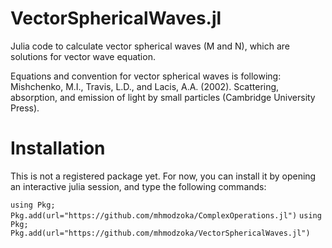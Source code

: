 # VectorSphericalWaves.jl
Julia code to calculate vector spherical waves (M and N), which are solutions for vector wave equation.

Equations and convention for vector spherical waves is following:
Mishchenko, M.I., Travis, L.D., and Lacis, A.A. (2002). Scattering, absorption, and emission of light by small particles (Cambridge University Press).

# Installation
This is not a registered package yet.
For now, you can install it by opening an interactive julia session, and type the following commands:

`using Pkg; Pkg.add(url="https://github.com/mhmodzoka/ComplexOperations.jl")`
`using Pkg; Pkg.add(url="https://github.com/mhmodzoka/VectorSphericalWaves.jl")`
